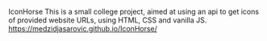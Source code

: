   I c o n H o r s e 
 
 This is a small college project, aimed at using an api to get icons of provided website URLs, using HTML, CSS and vanilla JS.
https://medzidjasarovic.github.io/IconHorse/
